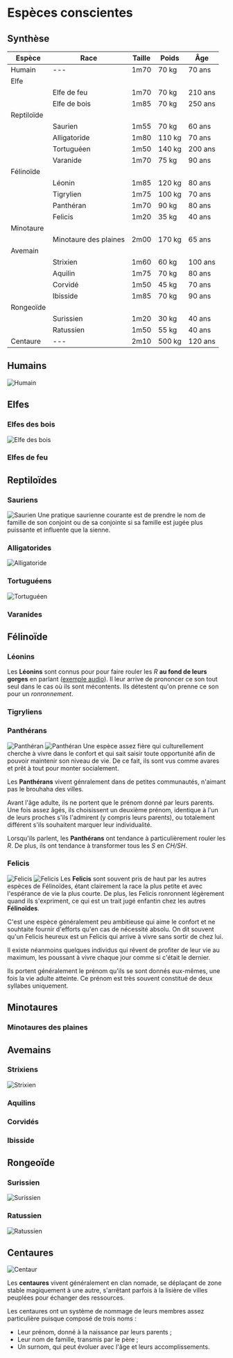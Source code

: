 # Espèces conscientes

## Synthèse

| Espèce        | Race | Taille| Poids | Âge |
| ---           | ---  | --- | --- | --- |
| Humain        |---|1m70| 70 kg |70 ans|
| Elfe          |||||
|               |Elfe de feu|1m70|70 kg|210 ans|
|               |Elfe de bois|1m85|70 kg|250 ans|
| Reptiloïde    |||||
|               |Saurien|1m55|70 kg|60 ans|
|               |Alligatoride|1m80|110 kg|70 ans|
|               |Tortuguéen|1m50|140 kg|200 ans|
|               |Varanide|1m70|75 kg|90 ans|
| Félinoïde     |||||
|               |Léonin|1m85|120 kg|80 ans|
|               |Tigrylien|1m75|100 kg|70 ans|
|               |Panthéran|1m70|90 kg|80 ans|
|               |Felicis|1m20|35 kg|40 ans|
| Minotaure     |||||
|               |Minotaure des plaines|2m00|170 kg|65 ans|
| Avemain       |||||
|               |Strixien|1m60|60 kg|100 ans|
|               |Aquilin|1m75|70 kg|80 ans|
|               |Corvidé|1m50|45 kg|70 ans|
|               |Ibisside|1m85|70 kg| 90 ans|
| Rongeoïde     |||||
|               |Surissien|1m20|30 kg|40 ans|
|               |Ratussien|1m50|55 kg|40 ans|
| Centaure      |---|2m10|500 kg|120 ans|

## Humains
![Humain](../../_images/human_farmer.png)

## Elfes
### Elfes des bois
![Elfe des bois](../../_images/carpenter_elf.png)
### Elfes de feu

## Reptiloïdes
### Sauriens
![Saurien](../../_images/mari_envoyée.png)
Une pratique saurienne courante est de prendre le nom de famille de son conjoint ou de sa conjointe si sa famille est jugée plus puissante et influente que la sienne.

### Alligatorides
![Alligatoride](../../_images/djibril.webp)

### Tortuguéens
![Tortuguéen](../../_images/Arkolapoulos.png)

### Varanides

## Félinoïde
### Léonins
Les **Léonins** sont connus pour pour faire rouler les *R* **au fond de leurs gorges** en parlant ([exemple audio](https://en.wikipedia.org/wiki/Voiced_uvular_trill)). Il leur arrive de prononcer ce son tout seul dans le cas où ils sont mécontents. Ils détestent qu'on prenne ce son pour un *ronronnement*.

### Tigryliens

### Panthérans
![Panthéran](../../_images/barman.png)
![Panthéran](../../_images/barman_enfant.png)
Une espèce assez fière qui culturellement cherche à vivre dans le confort et qui sait saisir toute opportunité afin de pouvoir maintenir son niveau de vie. De ce fait, ils sont vus comme avares et prêt à tout pour monter socialement. 

Les **Panthérans** vivent génralement dans de petites communautés, n'aimant pas le brouhaha des villes. 

Avant l'âge adulte, ils ne portent que le prénom donné par leurs parents. Une fois assez âgés, ils choisissent un deuxième prénom, identique à l'un de leurs proches s'ils l'admirent (y compris leurs parents), ou totalement différent s'ils souhaitent marquer leur individualité. 

Lorsqu'ils parlent, les **Panthérans** ont tendance à particulièrement rouler les *R*. De plus, ils ont tendance à transformer tous les *S* en *CH/SH*.

### Felicis
![Felicis](../../_images/felicis_21.png)
![Felicis](../../_images/felicis.png)
Les **Felicis** sont souvent pris de haut par les autres espèces de Félinoïdes, étant clairement la race la plus petite et avec l'espérance de vie la plus courte. De plus, les Felicis ronronnent légèrement quand ils s'expriment, ce qui est un trait jugé enfantin chez les autres **Félinoïdes**.

C'est une espèce généralement peu ambitieuse qui aime le confort et ne souhtaite fournir d'efforts qu'en cas de nécessité absolu. On dit souvent qu'un Felicis heureux est un Felicis qui arrive à vivre sans sortir de chez lui.

Il existe néanmoins quelques individus qui rêvent de profiter de leur vie au maximum, les poussant à vivre chaque jour comme si c'était le dernier.

Ils portent généralement le prénom qu'ils se sont donnés eux-mêmes, une fois la vie adulte atteinte. Ce prénom est très souvent constitué de deux syllabes uniquement. 

## Minotaures
### Minotaures des plaines

## Avemains
### Strixiens 
![Strixien](../../_images/strixien_clerc.png)

### Aquilins
### Corvidés
### Ibisside

## Rongeoïde
### Surissien
![Surissien](../../_images/surissien.png)

### Ratussien
![Ratussien](../../_images/bandit%20ratussien.png)

## Centaures
![Centaur](../../_images/centaur_0.webp)

Les **centaures** vivent généralement en clan nomade, se déplaçant de zone stable magiquement à une autre, s'arrêtant parfois à la lisière de villes peuplées pour échanger des ressources. 

Les centaures ont un système de nommage de leurs membres assez particulière puisque composé de trois noms : 
* Leur prénom, donné à la naissance par leurs parents ;
* Leur nom de famille, transmis par le père ;
* Un surnom, qui peut évoluer avec l'âge et leurs accomplissements.